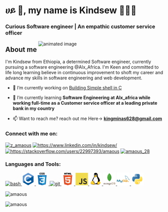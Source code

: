 <h1 align="left">ሀይ 👋, my name is Kindsew 👨🏻‍💻 </h1>
<h3 align="left">Curious Software engineer | An empathic customer service officer</h3>

<img align="right" alt="animated image" width="400" src="https://cdn.pixabay.com/animation/2023/06/13/15/13/15-13-30-905_512.gif">
<h2 align="left"> About me </h2>
I'm Kindsew from Ethiopia, a determined Software engineer, currently pursuing a software engineering @Alx_Africa. I'm Keen and committed to life long learning believe in continuous improvement to shoft my career and advance my skills in software engineering and web development.

- 🔭 I’m currently working on [Building Simple shell in C](https://github.com/Amaous/simple_shell)

- 🌱 I’m currently learning **Software Engineering at Alx_africa while working full-time as a Customer service officer at a leading private bank in my country**

- 📫 Want to reach me? reach out me Here-> **kingminas628@gmail.com**

<h3 align="left">Connect with me on:</h3>
<p align="left">
<a href="https://twitter.com/z_amaous" target="blank"><img align="center" src="https://raw.githubusercontent.com/rahuldkjain/github-profile-readme-generator/master/src/images/icons/Social/twitter.svg" alt="z_amaous" height="30" width="40" /></a>
<a href="https://linkedin.com/in/https://www.linkedin.com/in/kindsew/" target="blank"><img align="center" src="https://raw.githubusercontent.com/rahuldkjain/github-profile-readme-generator/master/src/images/icons/Social/linked-in-alt.svg" alt="https://www.linkedin.com/in/kindsew/" height="30" width="40" /></a>
<a href="https://stackoverflow.com/users/https://stackoverflow.com/users/22997393/amaous" target="blank"><img align="center" src="https://raw.githubusercontent.com/rahuldkjain/github-profile-readme-generator/master/src/images/icons/Social/stack-overflow.svg" alt="https://stackoverflow.com/users/22997393/amaous" height="30" width="40" /></a>
<a href="https://discord.gg/amaous_28" target="blank"><img align="center" src="https://raw.githubusercontent.com/rahuldkjain/github-profile-readme-generator/master/src/images/icons/Social/discord.svg" alt="amaous_28" height="30" width="40" /></a>
</p>

<h3 align="left">Languages and Tools:</h3>
<p align="left"> <a href="https://www.gnu.org/software/bash/" target="_blank" rel="noreferrer"> <img src="https://www.vectorlogo.zone/logos/gnu_bash/gnu_bash-icon.svg" alt="bash" width="40" height="40"/> </a> <a href="https://www.cprogramming.com/" target="_blank" rel="noreferrer"> <img src="https://raw.githubusercontent.com/devicons/devicon/master/icons/c/c-original.svg" alt="c" width="40" height="40"/> </a> <a href="https://www.w3schools.com/css/" target="_blank" rel="noreferrer"> <img src="https://raw.githubusercontent.com/devicons/devicon/master/icons/css3/css3-original-wordmark.svg" alt="css3" width="40" height="40"/> </a> <a href="https://git-scm.com/" target="_blank" rel="noreferrer"> <img src="https://www.vectorlogo.zone/logos/git-scm/git-scm-icon.svg" alt="git" width="40" height="40"/> </a> <a href="https://www.w3.org/html/" target="_blank" rel="noreferrer"> <img src="https://raw.githubusercontent.com/devicons/devicon/master/icons/html5/html5-original-wordmark.svg" alt="html5" width="40" height="40"/> </a> <a href="https://developer.mozilla.org/en-US/docs/Web/JavaScript" target="_blank" rel="noreferrer"> <img src="https://raw.githubusercontent.com/devicons/devicon/master/icons/javascript/javascript-original.svg" alt="javascript" width="40" height="40"/> </a> <a href="https://www.linux.org/" target="_blank" rel="noreferrer"> <img src="https://raw.githubusercontent.com/devicons/devicon/master/icons/linux/linux-original.svg" alt="linux" width="40" height="40"/> </a> <a href="https://www.mongodb.com/" target="_blank" rel="noreferrer"> <img src="https://raw.githubusercontent.com/devicons/devicon/master/icons/mongodb/mongodb-original-wordmark.svg" alt="mongodb" width="40" height="40"/> </a> <a href="https://www.mysql.com/" target="_blank" rel="noreferrer"> <img src="https://raw.githubusercontent.com/devicons/devicon/master/icons/mysql/mysql-original-wordmark.svg" alt="mysql" width="40" height="40"/> </a> <a href="https://www.python.org" target="_blank" rel="noreferrer"> <img src="https://raw.githubusercontent.com/devicons/devicon/master/icons/python/python-original.svg" alt="python" width="40" height="40"/> </a> </p>

<p><img align="center" src="https://github-readme-stats.vercel.app/api/top-langs?username=amaous&show_icons=true&locale=en&layout=compact" alt="amaous" /></p>

<p><img align="center" src="https://github-readme-streak-stats.herokuapp.com/?user=amaous&" alt="amaous" /></p>
